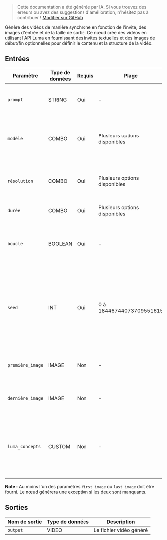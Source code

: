 > Cette documentation a été générée par IA. Si vous trouvez des erreurs ou avez des suggestions d'amélioration, n'hésitez pas à contribuer ! [Modifier sur GitHub](https://github.com/Comfy-Org/embedded-docs/blob/main/comfyui_embedded_docs/docs/LumaImageToVideoNode/fr.md)

Génère des vidéos de manière synchrone en fonction de l'invite, des images d'entrée et de la taille de sortie. Ce nœud crée des vidéos en utilisant l'API Luma en fournissant des invites textuelles et des images de début/fin optionnelles pour définir le contenu et la structure de la vidéo.

## Entrées

| Paramètre | Type de données | Requis | Plage | Description |
|-----------|-----------|----------|-------|-------------|
| `prompt` | STRING | Oui | - | Invite pour la génération de la vidéo (par défaut : "") |
| `modèle` | COMBO | Oui | Plusieurs options disponibles | Sélectionne le modèle de génération vidéo parmi les modèles Luma disponibles |
| `résolution` | COMBO | Oui | Plusieurs options disponibles | Résolution de sortie pour la vidéo générée (par défaut : 540p) |
| `durée` | COMBO | Oui | Plusieurs options disponibles | Durée de la vidéo générée |
| `boucle` | BOOLEAN | Oui | - | Détermine si la vidéo générée doit être en boucle (par défaut : False) |
| `seed` | INT | Oui | 0 à 18446744073709551615 | Graine pour déterminer si le nœud doit être réexécuté ; les résultats réels sont non déterministes quelle que soit la graine. (par défaut : 0) |
| `première_image` | IMAGE | Non | - | Première image de la vidéo générée. (optionnel) |
| `dernière_image` | IMAGE | Non | - | Dernière image de la vidéo générée. (optionnel) |
| `luma_concepts` | CUSTOM | Non | - | Concepts de caméra optionnels pour dicter le mouvement de la caméra via le nœud Luma Concepts. (optionnel) |

**Note :** Au moins l'un des paramètres `first_image` ou `last_image` doit être fourni. Le nœud générera une exception si les deux sont manquants.

## Sorties

| Nom de sortie | Type de données | Description |
|-------------|-----------|-------------|
| `output` | VIDEO | Le fichier vidéo généré |
